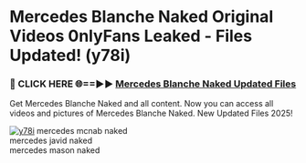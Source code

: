 # Mercedes Blanche Naked Original Videos 0nlyFans Leaked - Files Updated! (y78i)

<h3>🔴 CLICK HERE 🌐==►► <a href="https://tinyurl.com/yckcrads" rel="nofollow">Mercedes Blanche Naked Updated Files</a></h3>

Get Mercedes Blanche Naked and all content. Now you can access all videos and pictures of Mercedes Blanche Naked. New Updated Files 2025!

[![y78i](https://i.imgur.com/hpKpOFt.gif)](https://tinyurl.com/yckcrads)
mercedes mcnab naked<br>
mercedes javid naked<br>
mercedes mason naked